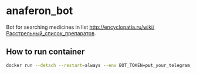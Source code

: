 # anaferon_bot

Bot for searching medicines in list http://encyclopatia.ru/wiki/Расстрельный_список_препаратов.

## How to run container

```sh
docker run --detach --restart=always --env BOT_TOKEN=put_your_telegram_token_here --name anaferon_bot docker.io/skaborik/anaferon_bot:1.1.0
```
